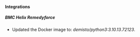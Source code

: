 #### Integrations
##### BMC Helix Remedyforce
- Updated the Docker image to: *demisto/python3:3.10.13.72123*.
